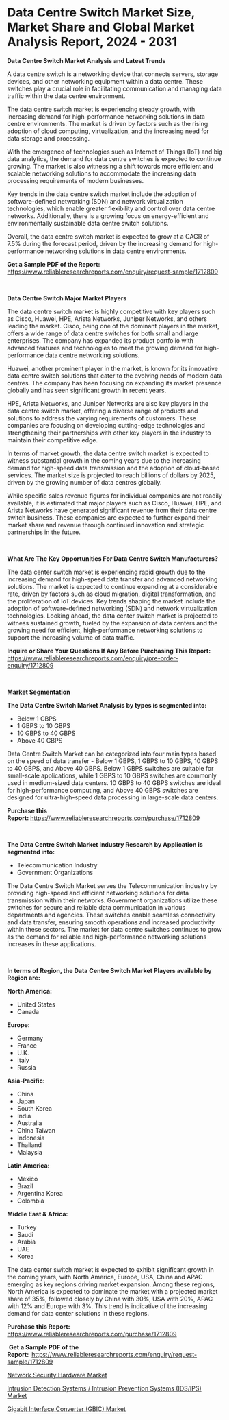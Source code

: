 <p><h1>Data Centre Switch Market Size, Market Share and Global Market Analysis Report, 2024 - 2031</h1></p><p><strong>Data Centre Switch Market Analysis and Latest Trends</strong></p>
<p><p>A data centre switch is a networking device that connects servers, storage devices, and other networking equipment within a data centre. These switches play a crucial role in facilitating communication and managing data traffic within the data centre environment.</p><p>The data centre switch market is experiencing steady growth, with increasing demand for high-performance networking solutions in data centre environments. The market is driven by factors such as the rising adoption of cloud computing, virtualization, and the increasing need for data storage and processing.</p><p>With the emergence of technologies such as Internet of Things (IoT) and big data analytics, the demand for data centre switches is expected to continue growing. The market is also witnessing a shift towards more efficient and scalable networking solutions to accommodate the increasing data processing requirements of modern businesses.</p><p>Key trends in the data centre switch market include the adoption of software-defined networking (SDN) and network virtualization technologies, which enable greater flexibility and control over data centre networks. Additionally, there is a growing focus on energy-efficient and environmentally sustainable data centre switch solutions.</p><p>Overall, the data centre switch market is expected to grow at a CAGR of 7.5% during the forecast period, driven by the increasing demand for high-performance networking solutions in data centre environments.</p></p>
<p><strong>Get a Sample PDF of the Report:&nbsp;</strong> <a href="https://www.reliableresearchreports.com/enquiry/request-sample/1712809">https://www.reliableresearchreports.com/enquiry/request-sample/1712809</a></p>
<p>&nbsp;</p>
<p><strong>Data Centre Switch Major Market Players</strong></p>
<p><p>The data centre switch market is highly competitive with key players such as Cisco, Huawei, HPE, Arista Networks, Juniper Networks, and others leading the market. Cisco, being one of the dominant players in the market, offers a wide range of data centre switches for both small and large enterprises. The company has expanded its product portfolio with advanced features and technologies to meet the growing demand for high-performance data centre networking solutions.</p><p>Huawei, another prominent player in the market, is known for its innovative data centre switch solutions that cater to the evolving needs of modern data centres. The company has been focusing on expanding its market presence globally and has seen significant growth in recent years.</p><p>HPE, Arista Networks, and Juniper Networks are also key players in the data centre switch market, offering a diverse range of products and solutions to address the varying requirements of customers. These companies are focusing on developing cutting-edge technologies and strengthening their partnerships with other key players in the industry to maintain their competitive edge.</p><p>In terms of market growth, the data centre switch market is expected to witness substantial growth in the coming years due to the increasing demand for high-speed data transmission and the adoption of cloud-based services. The market size is projected to reach billions of dollars by 2025, driven by the growing number of data centres globally.</p><p>While specific sales revenue figures for individual companies are not readily available, it is estimated that major players such as Cisco, Huawei, HPE, and Arista Networks have generated significant revenue from their data centre switch business. These companies are expected to further expand their market share and revenue through continued innovation and strategic partnerships in the future.</p></p>
<p>&nbsp;</p>
<p><strong>What Are The Key Opportunities For Data Centre Switch Manufacturers?</strong></p>
<p><p>The data center switch market is experiencing rapid growth due to the increasing demand for high-speed data transfer and advanced networking solutions. The market is expected to continue expanding at a considerable rate, driven by factors such as cloud migration, digital transformation, and the proliferation of IoT devices. Key trends shaping the market include the adoption of software-defined networking (SDN) and network virtualization technologies. Looking ahead, the data center switch market is projected to witness sustained growth, fueled by the expansion of data centers and the growing need for efficient, high-performance networking solutions to support the increasing volume of data traffic.</p></p>
<p><strong>Inquire or Share Your Questions If Any Before Purchasing This Report:</strong> <a href="https://www.reliableresearchreports.com/enquiry/pre-order-enquiry/1712809">https://www.reliableresearchreports.com/enquiry/pre-order-enquiry/1712809</a></p>
<p>&nbsp;</p>
<p><strong>Market Segmentation</strong></p>
<p><strong>The Data Centre Switch Market Analysis by types is segmented into:</strong></p>
<p><ul><li>Below 1 GBPS</li><li>1 GBPS to 10 GBPS</li><li>10 GBPS to 40 GBPS</li><li>Above 40 GBPS</li></ul></p>
<p><p>Data Centre Switch Market can be categorized into four main types based on the speed of data transfer - Below 1 GBPS, 1 GBPS to 10 GBPS, 10 GBPS to 40 GBPS, and Above 40 GBPS. Below 1 GBPS switches are suitable for small-scale applications, while 1 GBPS to 10 GBPS switches are commonly used in medium-sized data centers. 10 GBPS to 40 GBPS switches are ideal for high-performance computing, and Above 40 GBPS switches are designed for ultra-high-speed data processing in large-scale data centers.</p></p>
<p><strong>Purchase this Report:&nbsp;</strong><a href="https://www.reliableresearchreports.com/purchase/1712809">https://www.reliableresearchreports.com/purchase/1712809</a></p>
<p>&nbsp;</p>
<p><strong>The Data Centre Switch Market Industry Research by Application is segmented into:</strong></p>
<p><ul><li>Telecommunication Industry</li><li>Government Organizations</li></ul></p>
<p><p>The Data Centre Switch Market serves the Telecommunication industry by providing high-speed and efficient networking solutions for data transmission within their networks. Government organizations utilize these switches for secure and reliable data communication in various departments and agencies. These switches enable seamless connectivity and data transfer, ensuring smooth operations and increased productivity within these sectors. The market for data centre switches continues to grow as the demand for reliable and high-performance networking solutions increases in these applications.</p></p>
<p>&nbsp;</p>
<p><strong>In terms of Region, the Data Centre Switch Market Players available by Region are:</strong></p>
<p>
    <p> <strong> North America: </strong>
        <ul>
            <li>United States</li>
            <li>Canada</li>
        </ul>
        </p> 
    <p> <strong> Europe: </strong>
        <ul>
            <li>Germany</li>
            <li>France</li>
            <li>U.K.</li>
            <li>Italy</li>
            <li>Russia</li>
        </ul>
        </p> 
    <p> <strong> Asia-Pacific: </strong>
        <ul>
            <li>China</li>
            <li>Japan</li>
            <li>South Korea</li>
            <li>India</li>
            <li>Australia</li>
            <li>China Taiwan</li>
            <li>Indonesia</li>
            <li>Thailand</li>
            <li>Malaysia</li>
        </ul>
        </p> 
    <p> <strong> Latin America: </strong>
        <ul>
            <li>Mexico</li>
            <li>Brazil</li>
            <li>Argentina Korea</li>
            <li>Colombia</li>
        </ul>
        </p> 
    <p> <strong> Middle East & Africa: </strong>
        <ul>
            <li>Turkey</li>
            <li>Saudi</li>
            <li>Arabia</li>
            <li>UAE</li>
            <li>Korea</li>
        </ul>
    </p>
    </p>
<p><p>The data center switch market is expected to exhibit significant growth in the coming years, with North America, Europe, USA, China and APAC emerging as key regions driving market expansion. Among these regions, North America is expected to dominate the market with a projected market share of 35%, followed closely by China with 30%, USA with 20%, APAC with 12% and Europe with 3%. This trend is indicative of the increasing demand for data center solutions in these regions.</p></p>
<p><strong>Purchase this Report: </strong><a href="https://www.reliableresearchreports.com/purchase/1712809">https://www.reliableresearchreports.com/purchase/1712809</a></p>
<p>&nbsp;<strong>Get a Sample PDF of the Report:&nbsp;&nbsp;</strong><a href="https://www.reliableresearchreports.com/enquiry/request-sample/1712809">https://www.reliableresearchreports.com/enquiry/request-sample/1712809</a></p>
<p><strong></strong></p>
<p><p><a href="https://github.com/kufem1/Market-Research-Report-List-1/blob/main/network-security-hardware-market.md">Network Security Hardware Market</a></p><p><a href="https://github.com/singletonthaxterkelliehr2df/Market-Research-Report-List-1/blob/main/intrusion-detection-systems-intrusion-prevention-systems-idsips-market.md">Intrusion Detection Systems / Intrusion Prevention Systems (IDS/IPS) Market</a></p><p><a href="https://github.com/RichRobinson5/Market-Research-Report-List-3/blob/main/gigabit-interface-converter-gbic-market.md">Gigabit Interface Converter (GBIC) Market</a></p></p>